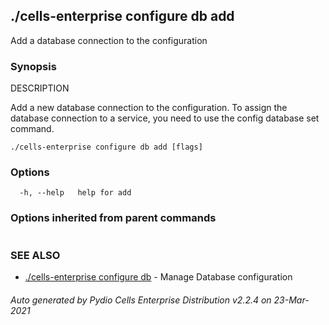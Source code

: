 ## ./cells-enterprise configure db add

Add a database connection to the configuration

### Synopsis


DESCRIPTION

  Add a new database connection to the configuration.
  To assign the database connection to a service, you need to use the config database set command.


```
./cells-enterprise configure db add [flags]
```

### Options

```
  -h, --help   help for add
```

### Options inherited from parent commands

```
```

### SEE ALSO

* [./cells-enterprise configure db](./cells-enterprise-configure-db)	 - Manage Database configuration

###### Auto generated by Pydio Cells Enterprise Distribution v2.2.4 on 23-Mar-2021
